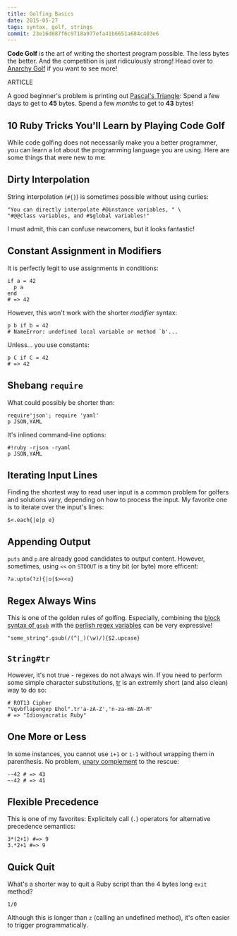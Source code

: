 ```yaml
---
title: Golfing Basics
date: 2015-05-27
tags: syntax, golf, strings
commit: 23e16d087f6c9718a977efa41b6651a684c403e6
---
```


**Code Golf** is the art of writing the shortest program possible. The less bytes the better. And the competition is just ridiculously strong! Head over to [Anarchy Golf](http://golf.shinh.org/) if you want to see more!

ARTICLE

A good beginner's problem is printing out [Pascal's Triangle](http://golf.shinh.org/p.rb?pascal+triangle): Spend a few days to get to **45** bytes. Spend a few *months* to get to **43** bytes!

## 10 Ruby Tricks You'll Learn by Playing Code Golf

While code golfing does not necessarily make you a better programmer, you can learn a lot about the programming language you are using. Here are some things that were new to me:

## Dirty Interpolation

String interpolation (`#{}`) is sometimes possible without using curlies:

    "You can directly interpolate #@instance variables, " \
    "#@@class variables, and #$global variables!"

I must admit, this can confuse newcomers, but it looks fantastic!

## Constant Assignment in Modifiers

It is perfectly legit to use assignments in conditions:

    if a = 42
      p a
    end
    # => 42

 However, this won't work with the shorter *modifier* syntax:

    p b if b = 42
    # NameError: undefined local variable or method `b'...

Unless… you use constants:

    p C if C = 42
    # => 42

## Shebang `require`

What could possibly be shorter than:

    require'json'; require 'yaml'
    p JSON,YAML

It's inlined command-line options:

    #!ruby -rjson -ryaml
    p JSON,YAML

## Iterating Input Lines

Finding the shortest way to read user input is a common problem for golfers and solutions vary, depending on how to process the input. My favorite one is to iterate over the input's lines:

    $<.each{|e|p e}

## Appending Output

`puts` and `p` are already good candidates to output content. However, sometimes, using `<<` on `STDOUT` is a tiny bit (or byte) more efficent:

    ?a.upto(?z){|o|$><<o}

## Regex Always Wins

This is one of the golden rules of golfing. Especially, combining the [block syntax of `gsub`](https://ruby-doc.org/core/String.html#method-i-gsub) with the [perlish regex variables](https://idiosyncratic-ruby.com/9-globalization.html) can be very expressive!

    "some_string".gsub(/(^|_)(\w)/){$2.upcase}

## `String#tr`

However, it's not true - regexes do not always win. If you need to perform some simple character substitutions, [tr](https://en.wikipedia.org/wiki/Tr_%28Unix%29) is an extremly short (and also clean) way to do so:

    # ROT13 Cipher
    "Vqvbflapengvp Ehol".tr'a-zA-Z','n-za-mN-ZA-M'
    # => "Idiosyncratic Ruby"

## One More or Less

In some instances, you cannot use `i+1` or `i-1` without wrapping them in parenthesis. No problem, [unary complement](https://ruby-doc.org/core/Fixnum.html#method-i-7E) to the rescue:

    -~42 # => 43
    ~-42 # => 41

## Flexible Precedence

This is one of my favorites: Explicitely call (`.`) operators for alternative precedence semantics:

    3*(2+1) #=> 9
    3.*2+1 #=> 9

## Quick Quit

What's a shorter way to quit a Ruby script than the 4 bytes long `exit` method?

    1/0

Although this is longer than `z` (calling an undefined method), it's often easier to trigger programmatically.